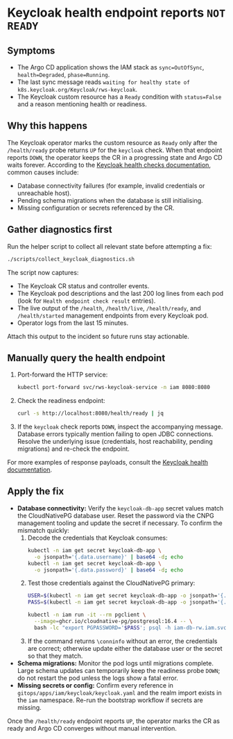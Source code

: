 # Keycloak health endpoint reports `NOT READY`

## Symptoms

* The Argo CD application shows the IAM stack as `sync=OutOfSync`, `health=Degraded`, `phase=Running`.
* The last sync message reads `waiting for healthy state of k8s.keycloak.org/Keycloak/rws-keycloak`.
* The Keycloak custom resource has a `Ready` condition with `status=False` and a reason mentioning health or readiness.

## Why this happens

The Keycloak operator marks the custom resource as `Ready` only after the `/health/ready` probe returns `UP` for the `keycloak` check. When that endpoint reports `DOWN`, the operator keeps the CR in a progressing state and Argo CD waits forever. According to the [Keycloak health checks documentation](https://www.keycloak.org/observability/health), common causes include:

* Database connectivity failures (for example, invalid credentials or unreachable host).
* Pending schema migrations when the database is still initialising.
* Missing configuration or secrets referenced by the CR.

## Gather diagnostics first

Run the helper script to collect all relevant state before attempting a fix:

```bash
./scripts/collect_keycloak_diagnostics.sh
```

The script now captures:

* The Keycloak CR status and controller events.
* The Keycloak pod descriptions and the last 200 log lines from each pod (look for `Health endpoint check result` entries).
* The live output of the `/health`, `/health/live`, `/health/ready`, and `/health/started` management endpoints from every Keycloak pod.
* Operator logs from the last 15 minutes.

Attach this output to the incident so future runs stay actionable.

## Manually query the health endpoint

1. Port-forward the HTTP service:
   ```bash
   kubectl port-forward svc/rws-keycloak-service -n iam 8080:8080
   ```
2. Check the readiness endpoint:
   ```bash
   curl -s http://localhost:8080/health/ready | jq
   ```
3. If the `keycloak` check reports `DOWN`, inspect the accompanying message. Database errors typically mention failing to open JDBC connections. Resolve the underlying issue (credentials, host reachability, pending migrations) and re-check the endpoint.

For more examples of response payloads, consult the [Keycloak health documentation](https://www.keycloak.org/observability/health).

## Apply the fix

* **Database connectivity:** Verify the `keycloak-db-app` secret values match the CloudNativePG database user. Reset the password via the CNPG management tooling and update the secret if necessary. To confirm the mismatch quickly:
  1. Decode the credentials that Keycloak consumes:
     ```bash
     kubectl -n iam get secret keycloak-db-app \
       -o jsonpath='{.data.username}' | base64 -d; echo
     kubectl -n iam get secret keycloak-db-app \
       -o jsonpath='{.data.password}' | base64 -d; echo
     ```
  2. Test those credentials against the CloudNativePG primary:
     ```bash
     USER=$(kubectl -n iam get secret keycloak-db-app -o jsonpath='{.data.username}' | base64 -d)
     PASS=$(kubectl -n iam get secret keycloak-db-app -o jsonpath='{.data.password}' | base64 -d)

     kubectl -n iam run -it --rm pgclient \
       --image=ghcr.io/cloudnative-pg/postgresql:16.4 -- \
       bash -lc "export PGPASSWORD='$PASS'; psql -h iam-db-rw.iam.svc.cluster.local -U '$USER' -d keycloak -c '\\conninfo'"
     ```
  3. If the command returns `\conninfo` without an error, the credentials are correct; otherwise update either the database user or the secret so that they match.
* **Schema migrations:** Monitor the pod logs until migrations complete. Large schema updates can temporarily keep the readiness probe `DOWN`; do not restart the pod unless the logs show a fatal error.
* **Missing secrets or config:** Confirm every reference in `gitops/apps/iam/keycloak/keycloak.yaml` and the realm import exists in the `iam` namespace. Re-run the bootstrap workflow if secrets are missing.

Once the `/health/ready` endpoint reports `UP`, the operator marks the CR as ready and Argo CD converges without manual intervention.
